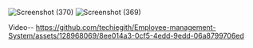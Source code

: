 ![Screenshot (370)](https://github.com/techiegith/Employee-management-System/assets/128968069/61f8bc7d-b8a3-489b-90f0-37d4289884f3)
![Screenshot (369)](https://github.com/techiegith/Employee-management-System/assets/128968069/f19161c0-ce18-4858-8a9a-0f84cb7ce55c)

Video--
https://github.com/techiegith/Employee-management-System/assets/128968069/8ee014a3-0cf5-4edd-9edd-06a8799706ed

